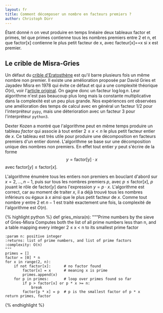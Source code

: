 ```yaml
---
layout: fr
title: Comment décomposer un nombre en facteurs premiers ?
author: Christoph Dürr
---
```


Étant donné n on veut produire en temps linéaire deux tableaux factor et primes, tel que primes contienne tous les nombres premiers entre 2 et n, et que factor[x] contienne le plus petit facteur de x, avec facteur[x]==x si x est premier.

## Le crible de Misra-Gries

Un défaut du [crible d'Eratosthène](https://fr.wikipedia.org/wiki/Crible_d%27%C3%89ratosth%C3%A8ne) est qu'il barre plusieurs fois un même nombre non premier.  Il existe une amélioration proposée par  David Gries et Jayadev Misra en 1978 qui évite ce défaut et qui a une complexité théorique $O(n)$, voir l'[article original](https://www.cs.utexas.edu/users/misra/scannedPdf.dir/linearSieve.pdf).  On gagne donc un facteur $\log \log n$.  Leur algorithme n'est pas beaucoup plus long mais la constante multiplicative dans la complexité est un peu plus grande. Nos expériences ont observées une amélioration des temps de calcul avec en général un facteur $1/2$ pour l'interpréteur `pypy`, mais une déterioration avec un facteur $3$ pour l'interpréteur `python3`.

Dexter Kozen a montré que l'algorithme peut en même temps produire un tableau *factor* qui associe à tout entier $2\leq x < n$ le plus petit facteur entier de $x$.  Ce tableau est très utile pour produire une décomposition en facteurs premiers d'un entier donné.
L'algorithme se base sur une décomposition unique des nombres non premiers. En effet tout entier $y$ peut s'écrire de la forme
$$
  y = \textrm{factor[y]} \cdot x
$$
avec $\textrm{factor}[y] \leq \textrm{factor}[x]$.

L'algorithme énumère tous les entiers non premiers en bouclant d'abord sur $x=2,\ldots,n-1$, puis sur tous les nombres premiers $p$, avec $p\leq \textrm{factor}[x]$, $p$ jouant le rôle de $\textrm{factor}[y]$ dans l'expression $y=p\cdot x$.  L'algorithme est correct, car au moment de traiter $x$, il a déjà trouvé tous les nombres inférieurs ou égaux à $x$ ainsi que le plus petit facteur de $x$.  Comme tout nombre $y$ entre 2 et $n-1$ est traité exactement une fois, la complexité de l'algorithme est $O(n)$.

{% highlight python %}
def gries_misra(n):
    """Prime numbers by the sieve of Gries-Misra
    Computes both the list of all prime numbers less than n,
    and a table mapping every integer 2 ≤ x < n to its smallest prime factor

    :param n: positive integer
    :returns: list of prime numbers, and list of prime factors
    :complexity: O(n)
    """
    primes = []
    factor = [0] * n
    for x in range(2, n):
        if not factor[x]:      # no factor found
            factor[x] = x      # meaning x is prime
            primes.append(x)
        for p in primes:       # loop over primes found so far
            if p > factor[x] or p * x >= n:
                break
            factor[p * x] = p  # p is the smallest factor of p * x
    return primes, factor
{% endhighlight %}
